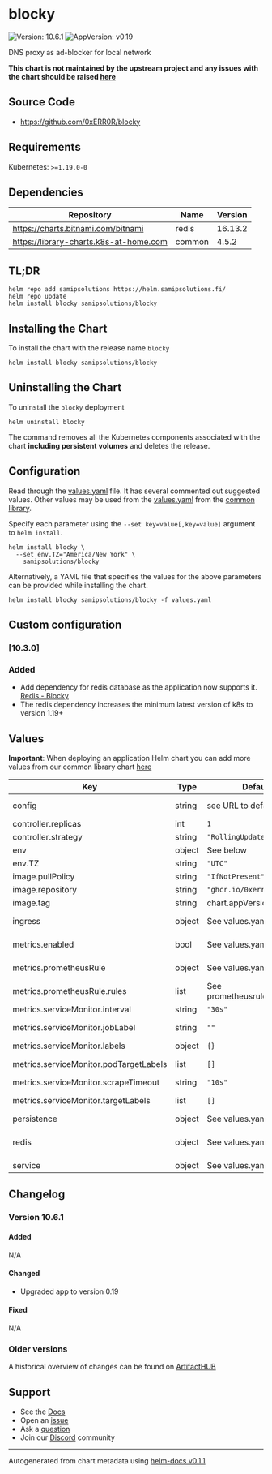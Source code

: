# blocky

![Version: 10.6.1](https://img.shields.io/badge/Version-10.6.1-informational?style=flat-square) ![AppVersion: v0.19](https://img.shields.io/badge/AppVersion-v0.19-informational?style=flat-square)

DNS proxy as ad-blocker for local network

**This chart is not maintained by the upstream project and any issues with the chart should be raised [here](https://github.com/samipsolutions/helm-charts/issues/new/choose)**

## Source Code

* <https://github.com/0xERR0R/blocky>

## Requirements

Kubernetes: `>=1.19.0-0`

## Dependencies

| Repository | Name | Version |
|------------|------|---------|
| https://charts.bitnami.com/bitnami | redis | 16.13.2 |
| https://library-charts.k8s-at-home.com | common | 4.5.2 |

## TL;DR

```console
helm repo add samipsolutions https://helm.samipsolutions.fi/
helm repo update
helm install blocky samipsolutions/blocky
```

## Installing the Chart

To install the chart with the release name `blocky`

```console
helm install blocky samipsolutions/blocky
```

## Uninstalling the Chart

To uninstall the `blocky` deployment

```console
helm uninstall blocky
```

The command removes all the Kubernetes components associated with the chart **including persistent volumes** and deletes the release.

## Configuration

Read through the [values.yaml](./values.yaml) file. It has several commented out suggested values.
Other values may be used from the [values.yaml](https://github.com/k8s-at-home/library-charts/tree/main/charts/stable/common/values.yaml) from the [common library](https://github.com/k8s-at-home/library-charts/tree/main/charts/stable/common).

Specify each parameter using the `--set key=value[,key=value]` argument to `helm install`.

```console
helm install blocky \
  --set env.TZ="America/New York" \
    samipsolutions/blocky
```

Alternatively, a YAML file that specifies the values for the above parameters can be provided while installing the chart.

```console
helm install blocky samipsolutions/blocky -f values.yaml
```

## Custom configuration

### [10.3.0]

### Added

- Add dependency for redis database as the application now supports it. [Redis - Blocky](https://0xerr0r.github.io/blocky/configuration/#redis)
- The redis dependency increases the minimum latest version of k8s to version 1.19+

## Values

**Important**: When deploying an application Helm chart you can add more values from our common library chart [here](https://github.com/k8s-at-home/library-charts/tree/main/charts/stable/common)

| Key | Type | Default | Description |
|-----|------|---------|-------------|
| config | string | see URL to default config | Full list of options https://github.com/0xERR0R/blocky/blob/v0.18/docs/config.yml |
| controller.replicas | int | `1` | (int) Number of pods to load balance between |
| controller.strategy | string | `"RollingUpdate"` | Set the controller upgrade strategy |
| env | object | See below | environment variables. See [image docs](https://0xerr0r.github.io/blocky/installation/#run-with-docker) for more details. |
| env.TZ | string | `"UTC"` | Set the container timezone |
| image.pullPolicy | string | `"IfNotPresent"` | image pull policy |
| image.repository | string | `"ghcr.io/0xerr0r/blocky"` | image repository |
| image.tag | string | chart.appVersion | image tag |
| ingress | object | See values.yaml | Enable and configure ingress settings for the chart under this key. |
| metrics.enabled | bool | See values.yaml | Enable and configure a Prometheus serviceMonitor for the chart under this key. |
| metrics.prometheusRule | object | See values.yaml | Enable and configure Prometheus Rules for the chart under this key. |
| metrics.prometheusRule.rules | list | See prometheusrules.yaml | Configure additionial rules for the chart under this key. |
| metrics.serviceMonitor.interval | string | `"30s"` | Interval at which Prometheus should scrape metrics |
| metrics.serviceMonitor.jobLabel | string | `""` | The Kubernetes `Endpoints` label to use as the Prometheus job name |
| metrics.serviceMonitor.labels | object | `{}` | Additional labels for the Kubernetes `ServiceMonitor` object |
| metrics.serviceMonitor.podTargetLabels | list | `[]` | PodTargetLabels transfers labels on the Kubernetes `Pod`` onto the created metrics. |
| metrics.serviceMonitor.scrapeTimeout | string | `"10s"` | Timeout after which the scrape is ended |
| metrics.serviceMonitor.targetLabels | list | `[]` | TargetLabels transfers labels from the Kubernetes `Service`` onto the created metrics. |
| persistence | object | See values.yaml | Configure persistence settings for the chart under this key. |
| redis | object | See values.yaml | Enable and configure redis subchart under this key. Useful if you're running more than one replica of blocky dns. For more options see [redis chart documentation](https://github.com/bitnami/charts/tree/master/bitnami/redis) |
| service | object | See values.yaml | Configures service settings for the chart. |

## Changelog

### Version 10.6.1

#### Added

N/A

#### Changed

* Upgraded app to version 0.19

#### Fixed

N/A

### Older versions

A historical overview of changes can be found on [ArtifactHUB](https://artifacthub.io/packages/helm/samipsolutions/blocky?modal=changelog)

## Support

- See the [Docs](https://docs.k8s-at-home.com/our-helm-charts/getting-started/)
- Open an [issue](https://github.com/samipsolutions/helm-charts/issues/new/choose)
- Ask a [question](https://github.com/k8s-at-home/organization/discussions)
- Join our [Discord](https://discord.gg/sTMX7Vh) community

----------------------------------------------
Autogenerated from chart metadata using [helm-docs v0.1.1](https://github.com/k8s-at-home/helm-docs/releases/v0.1.1)
